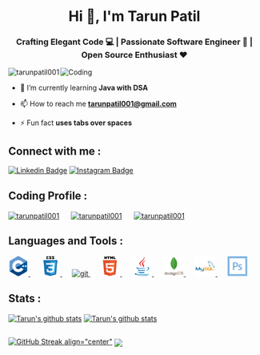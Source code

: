 <h1 align="center">Hi 👋, I'm Tarun Patil</h1>
<h3 align="center">Crafting Elegant Code 💻 | Passionate Software Engineer 🚀 | Open Source Enthusiast ❤️</h3>

<img align="right" alt="Coding" width="400" src="https://camo.githubusercontent.com/c1dcb74cc1c1835b1d716f5051499a2814c683c806b15f04b0eba492863703e9/68747470733a2f2f63646e2e6472696262626c652e636f6d2f75736572732f3733303730332f73637265656e73686f74732f363538313234332f6176656e746f2e676966">

<p align="left"> <img src="https://komarev.com/ghpvc/?username=tarunpatil001&label=Profile%20views&color=0e75b6&style=flat" alt="tarunpatil001" /> </p>

- 🌱 I’m currently learning **Java with DSA**

- 📫 How to reach me **tarunpatil001@gmail.com**

- ⚡ Fun fact **uses tabs over spaces**

## Connect with me :
[![Linkedin Badge](https://img.shields.io/badge/-%40tarunpatil001-blue?style=flat-square&logo=Linkedin&logoColor=white&link=https://www.linkedin.com/in/tarunpatil001/)](https://www.linkedin.com/in/tarunpatil001/) 
[![Instagram Badge](https://img.shields.io/badge/-%40tarunpatil14-crimson?style=flat-square&logo=instagram&logoColor=white&link=https://www.instagram.com/tarunpatil14/)](https://www.instagram.com/tarunpatil14/) 

## Coding Profile :
<a href="https://www.codechef.com/users/tarunpatil001" target="blank"><img align="center" src="https://cdn.jsdelivr.net/npm/simple-icons@3.1.0/icons/codechef.svg" alt="tarunpatil001" height="30" width="40" /></a>
&nbsp;&nbsp;&nbsp;&nbsp;
<a href="https://www.hackerrank.com/tarunpatil001" target="blank"><img align="center" src="https://raw.githubusercontent.com/rahuldkjain/github-profile-readme-generator/master/src/images/icons/Social/hackerrank.svg" alt="tarunpatil001" height="30" width="40" /></a>
&nbsp;&nbsp;&nbsp;&nbsp;
<a href="https://www.leetcode.com/tarunpatil001" target="blank"><img align="center" src="https://raw.githubusercontent.com/rahuldkjain/github-profile-readme-generator/master/src/images/icons/Social/leet-code.svg" alt="tarunpatil001" height="30" width="40" /></a>
</p>

## Languages and Tools :
<p align="left"> <a href="https://www.w3schools.com/cpp/" target="_blank" rel="noreferrer"> <img src="https://raw.githubusercontent.com/devicons/devicon/master/icons/cplusplus/cplusplus-original.svg" alt="cplusplus" width="40" height="40"/> </a> &nbsp;&nbsp;&nbsp;&nbsp; <a href="https://www.w3schools.com/css/" target="_blank" rel="noreferrer"> <img src="https://raw.githubusercontent.com/devicons/devicon/master/icons/css3/css3-original-wordmark.svg" alt="css3" width="40" height="40"/> </a> &nbsp;&nbsp;&nbsp;&nbsp; <a href="https://git-scm.com/" target="_blank" rel="noreferrer"> <img src="https://www.vectorlogo.zone/logos/git-scm/git-scm-icon.svg" alt="git" width="40" height="40"/> </a> &nbsp;&nbsp;&nbsp;&nbsp; <a href="https://www.w3.org/html/" target="_blank" rel="noreferrer"> <img src="https://raw.githubusercontent.com/devicons/devicon/master/icons/html5/html5-original-wordmark.svg" alt="html5" width="40" height="40"/> </a> &nbsp;&nbsp;&nbsp;&nbsp; <a href="https://www.java.com" target="_blank" rel="noreferrer"> <img src="https://raw.githubusercontent.com/devicons/devicon/master/icons/java/java-original.svg" alt="java" width="40" height="40"/> </a> &nbsp;&nbsp;&nbsp;&nbsp; <a href="https://www.mongodb.com/" target="_blank" rel="noreferrer"> <img src="https://raw.githubusercontent.com/devicons/devicon/master/icons/mongodb/mongodb-original-wordmark.svg" alt="mongodb" width="40" height="40"/> </a> &nbsp;&nbsp;&nbsp;&nbsp; <a href="https://www.mysql.com/" target="_blank" rel="noreferrer"> <img src="https://raw.githubusercontent.com/devicons/devicon/master/icons/mysql/mysql-original-wordmark.svg" alt="mysql" width="40" height="40"/> </a> &nbsp;&nbsp;&nbsp;&nbsp; <a href="https://www.photoshop.com/en" target="_blank" rel="noreferrer"> <img src="https://raw.githubusercontent.com/devicons/devicon/master/icons/photoshop/photoshop-line.svg" alt="photoshop" width="40" height="40"/> </a> </p>

## Stats :

<a href="https://github.com/tarunpatil001/github-readme-stats"><img align="center" src="https://leetcard.jacoblin.cool/tarunpatil001?font=baloo&extension=null&ext=heatmap&border=0" alt="Tarun's github stats" /></a> 
<a href="https://github.com/tarunpatil001/github-readme-stats"><img align="center" src="https://github-readme-stats-sigma-five.vercel.app/api?username=tarunpatil001&show_icons=true&locale=en&hide_border=true" alt="Tarun's github stats" /></a>
##
[![GitHub Streak align="center"](https://streak-stats.demolab.com/?user=tarunpatil001&theme=default)](https://git.io/streak-stats)
<a href="https://github.com/tarunpatil001/github-readme-stats"><img align="center" src="https://github-readme-stats-sigma-five.vercel.app/api/top-langs?username=tarunpatil001&show_icons=true&locale=en&layout=compact&hide_border=true" /></a>
##



